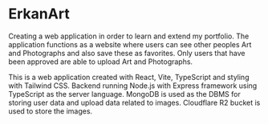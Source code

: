 # ErkanArt
Creating a web application in order to learn and extend my portfolio.
The application functions as a website where users can see other peoples Art and Photographs and also save these as favorites.
Only users that have been approved are able to upload Art and Photographs.

This is a web application created with React, Vite, TypeScript and styling with Tailwind CSS.
Backend running Node.js with Express framework using TypeScript as the server language.
MongoDB is used as the DBMS for storing user data and upload data related to images.
Cloudflare R2 bucket is used to store the images.

